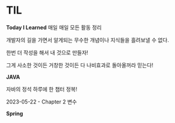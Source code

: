 # TIL
**Today I Learned** 매일 매일 모든 활동 정리

개발자의 길을 가면서 알게되는 무수한 개념이나 지식들을 흘려보낼 수 없다.


한번 더 작성을 해서 내 것으로 만들자!


그게 사소한 것이든 거창한 것이든 다 나비효과로 돌아올꺼라 믿는다!




**JAVA**



자바의 정석 하루에 한 챕터 정복!



2023-05-22 - Chapter 2 변수





**Spring** 
